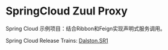 # SpringCloud Zuul Proxy

Spring Cloud 示例项目：结合Ribbon和Feign实现声明式服务调用。


Spring Cloud Release Trains: [Dalston.SR1](http://projects.spring.io/spring-cloud/) 